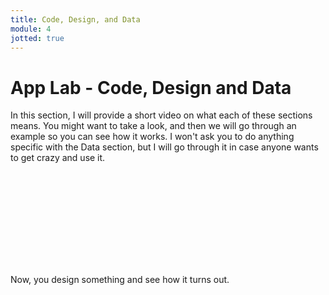 ```yaml
---
title: Code, Design, and Data
module: 4
jotted: true
---
```


# App Lab - Code, Design and Data

In this section, I will provide a short video on what each of these sections means. You might want to take a look, and then we will go through an example so you can see how it works.  I won't ask you to do anything specific with the Data section, but I will go through it in case anyone wants to get crazy and use it.

<div class="embed-responsive embed-responsive-16by9"><iframe class="embed-responsive-item" src="" frameborder="0" allowfullscreen></iframe></div>

Now, you design something and see how it turns out.